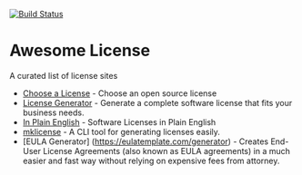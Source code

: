 [![Build Status](https://api.travis-ci.org/JeremyVV/awesome-licenses.svg?branch=master)](https://travis-ci.org/JeremyVV/awesome-licenses)

# Awesome License

A curated list of license sites

* [Choose a License](https://choosealicense.com/) - Choose an open source license
* [License Generator](http://www.binpress.com/license/generator) - Generate a complete software license that fits your business needs.
* [In Plain English](https://tldrlegal.com/) - Software Licenses in Plain English
* [mklicense](https://github.com/cezaraugusto/mklicense) - A CLI tool for generating licenses easily.
* [EULA Generator] (https://eulatemplate.com/generator) - Creates End-User License Agreements (also known as EULA agreements) in a much easier and fast way without relying on expensive fees from attorney.
